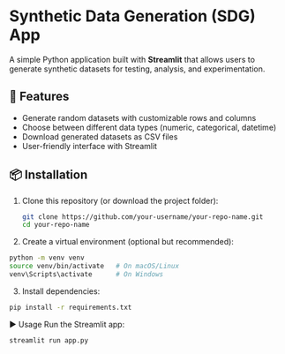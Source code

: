 # Synthetic Data Generation (SDG) App  

A simple Python application built with **Streamlit** that allows users to generate synthetic datasets for testing, analysis, and experimentation.  

## 🚀 Features  
- Generate random datasets with customizable rows and columns  
- Choose between different data types (numeric, categorical, datetime)  
- Download generated datasets as CSV files  
- User-friendly interface with Streamlit  

## 📦 Installation  

1. Clone this repository (or download the project folder):  
   ```bash
   git clone https://github.com/your-username/your-repo-name.git
   cd your-repo-name

2. Create a virtual environment (optional but recommended):

```bash
python -m venv venv
source venv/bin/activate   # On macOS/Linux
venv\Scripts\activate      # On Windows
```

3. Install dependencies:

```bash
pip install -r requirements.txt
```

▶️ Usage
Run the Streamlit app:

```bash
streamlit run app.py
```
